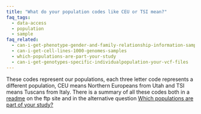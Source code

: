 ```yaml
---
title: "What do your population codes like CEU or TSI mean?"
faq_tags:
  - data-access
  - population
  - sample
faq_related:
  - can-i-get-phenotype-gender-and-family-relationship-information-samples
  - can-i-get-cell-lines-1000-genomes-samples
  - which-populations-are-part-your-study
  - can-i-get-genotypes-specific-individualpopulation-your-vcf-files
---
```

                    
These codes represent our populations, each three letter code represents a different population, CEU means Northern Europeans from Utah and TSI means Tuscans from Italy. There is a summary of all these codes both in a [readme](http://ftp.1000genomes.ebi.ac.uk/vol1/ftp/README.populations) on the ftp site and in the alternative question [Which populations are part of your study?](/faq/which-populations-are-part-your-study)

